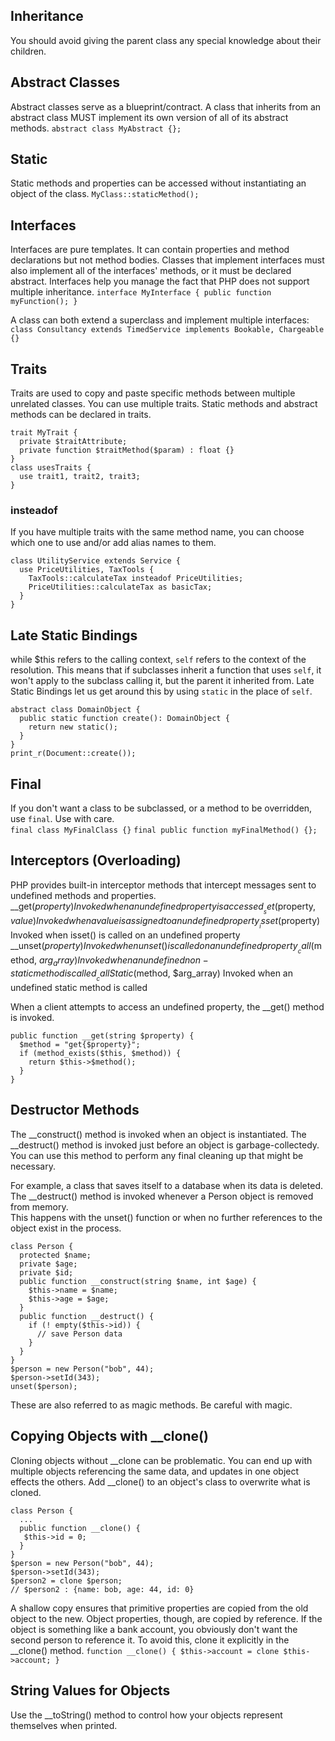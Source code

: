 ## Inheritance
You should avoid giving the parent class any special knowledge about their children.  

## Abstract Classes
Abstract classes serve as a blueprint/contract. A class that inherits from an abstract class
MUST implement its own version of all of its abstract methods. 
`abstract class MyAbstract {};`

## Static
Static methods and properties can be accessed without instantiating an object of the class.
`MyClass::staticMethod();`

## Interfaces
Interfaces are pure templates. It can contain properties and method declarations but not method bodies.
Classes that implement interfaces must also implement all of the interfaces' methods, or it must be declared abstract. 
Interfaces help you manage the fact that PHP does not support multiple inheritance.
`interface MyInterface { public function myFunction(); }`

A class can both extend a superclass and implement multiple interfaces:
`class Consultancy extends TimedService implements Bookable, Chargeable {}`

## Traits
Traits are used to copy and paste specific methods between multiple unrelated classes. You can use multiple traits.
Static methods and abstract methods can be declared in traits.

```
trait MyTrait {
  private $traitAttribute;
  private function $traitMethod($param) : float {}
}
class usesTraits {
  use trait1, trait2, trait3;
}
```

### insteadof
If you have multiple traits with the same method name, you can choose which one to use and/or add alias names to them.
```
class UtilityService extends Service {
  use PriceUtilities, TaxTools {
    TaxTools::calculateTax insteadof PriceUtilities;
    PriceUtilities::calculateTax as basicTax;
  }
}
```

## Late Static Bindings
while $this refers to the calling context, `self` refers to the context of the resolution. This means that if subclasses
inherit a function that uses `self`, it won't apply to the subclass calling it, but the parent it inherited from.
Late Static Bindings let us get around this by using `static` in the place of `self`.

```
abstract class DomainObject {
  public static function create(): DomainObject {
    return new static();
  }
}
print_r(Document::create());
```

## Final
If you don't want a class to be subclassed, or a method to be overridden, use `final`. Use with care.  
`final class MyFinalClass {}`
`final public function myFinalMethod() {};`


## Interceptors (Overloading)
PHP provides built-in interceptor methods that intercept messages sent to undefined methods and properties.  
__get($property)                    Invoked when an undefined property is accessed  
__set($property,                    $value) Invoked when a value is assigned to an undefined property  
__isset($property)                  Invoked when isset() is called on an undefined property  
__unset($property)                  Invoked when unset() is called on an undefined property  
__call($method, $arg_array)         Invoked when an undefined non-static method is called  
__callStatic($method, $arg_array)   Invoked when an undefined static method is called  

When a client attempts to access an undefined property, the __get() method is invoked.  
```
public function __get(string $property) {
  $method = "get{$property}";
  if (method_exists($this, $method)) {
    return $this->$method();
  }
}
```

## Destructor Methods
The __construct() method is invoked when an object is instantiated. The __destruct() method is invoked just before 
an object is garbage-collectedy. You can use this method to perform any final cleaning up that might be necessary.  

For example, a class that saves itself to a database when its data is deleted.  
The __destruct() method is invoked  whenever a Person object is removed from memory.  
This happens with the unset() function or when no further references to the object exist in the process.  
```
class Person {
  protected $name;
  private $age;
  private $id;
  public function __construct(string $name, int $age) {
    $this->name = $name;
    $this->age = $age;
  }
  public function __destruct() {
    if (! empty($this->id)) {
      // save Person data
    }
  }
}
$person = new Person("bob", 44);
$person->setId(343);
unset($person);
```
These are also referred to as magic methods. Be careful with magic.

## Copying Objects with __clone()
Cloning objects without __clone can be problematic. You can end up with multiple objects referencing the same data,
and updates in one object effects the others. Add __clone() to an object's class to overwrite what is cloned.
```
class Person {
  ...
  public function __clone() {
   $this->id = 0;
  }
}
$person = new Person("bob", 44);
$person->setId(343);
$person2 = clone $person;
// $person2 : {name: bob, age: 44, id: 0}
```
A shallow copy ensures that primitive properties are copied from the old object to the new. Object
properties, though, are copied by reference. If the object is something like a bank account, you obviously don't
want the second person to reference it. To avoid this, clone it explicitly in the __clone() method.
`function __clone() { $this->account = clone $this->account; }`

## String Values for Objects
Use the __toString() method to control how your objects represent themselves when printed. 